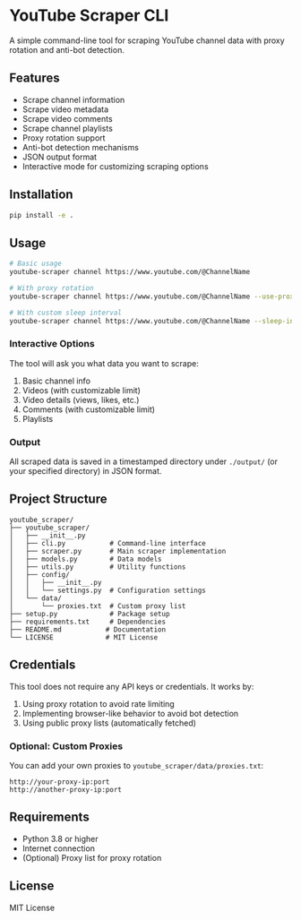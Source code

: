 # YouTube Scraper CLI

A simple command-line tool for scraping YouTube channel data with proxy rotation and anti-bot detection.

## Features

- Scrape channel information
- Scrape video metadata
- Scrape video comments
- Scrape channel playlists
- Proxy rotation support
- Anti-bot detection mechanisms
- JSON output format
- Interactive mode for customizing scraping options

## Installation

```bash
pip install -e .
```

## Usage

```bash
# Basic usage
youtube-scraper channel https://www.youtube.com/@ChannelName

# With proxy rotation
youtube-scraper channel https://www.youtube.com/@ChannelName --use-proxies

# With custom sleep interval
youtube-scraper channel https://www.youtube.com/@ChannelName --sleep-interval 5.0
```

### Interactive Options

The tool will ask you what data you want to scrape:

1. Basic channel info
2. Videos (with customizable limit)
3. Video details (views, likes, etc.)
4. Comments (with customizable limit)
5. Playlists

### Output

All scraped data is saved in a timestamped directory under `./output/` (or your specified directory) in JSON format.

## Project Structure

```
youtube_scraper/
├── youtube_scraper/
│   ├── __init__.py
│   ├── cli.py           # Command-line interface
│   ├── scraper.py       # Main scraper implementation
│   ├── models.py        # Data models
│   ├── utils.py         # Utility functions
│   ├── config/
│   │   ├── __init__.py
│   │   └── settings.py  # Configuration settings
│   └── data/
│       └── proxies.txt  # Custom proxy list
├── setup.py             # Package setup
├── requirements.txt     # Dependencies
├── README.md           # Documentation
└── LICENSE             # MIT License
```

## Credentials

This tool does not require any API keys or credentials. It works by:

1. Using proxy rotation to avoid rate limiting
2. Implementing browser-like behavior to avoid bot detection
3. Using public proxy lists (automatically fetched)

### Optional: Custom Proxies

You can add your own proxies to `youtube_scraper/data/proxies.txt`:
```
http://your-proxy-ip:port
http://another-proxy-ip:port
```

## Requirements

- Python 3.8 or higher
- Internet connection
- (Optional) Proxy list for proxy rotation

## License

MIT License 